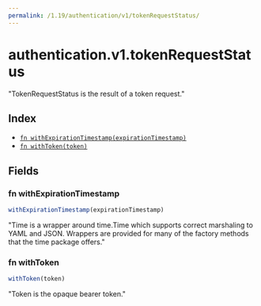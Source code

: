 ```yaml
---
permalink: /1.19/authentication/v1/tokenRequestStatus/
---
```


# authentication.v1.tokenRequestStatus

"TokenRequestStatus is the result of a token request."

## Index

* [`fn withExpirationTimestamp(expirationTimestamp)`](#fn-withexpirationtimestamp)
* [`fn withToken(token)`](#fn-withtoken)

## Fields

### fn withExpirationTimestamp

```ts
withExpirationTimestamp(expirationTimestamp)
```

"Time is a wrapper around time.Time which supports correct marshaling to YAML and JSON.  Wrappers are provided for many of the factory methods that the time package offers."

### fn withToken

```ts
withToken(token)
```

"Token is the opaque bearer token."